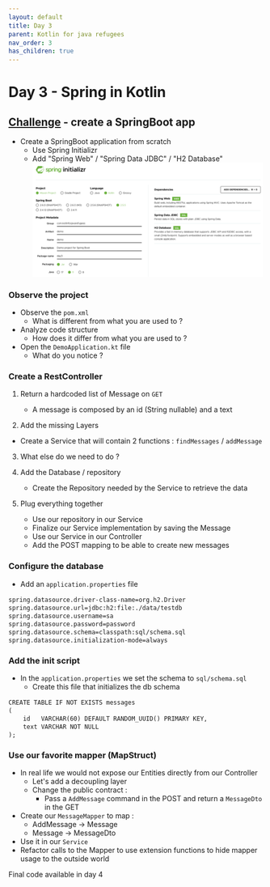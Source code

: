 ```yaml
---
layout: default
title: Day 3
parent: Kotlin for java refugees
nav_order: 3
has_children: true
---
```


# Day 3 - Spring in Kotlin
## [Challenge](https://youtu.be/gf-kjD2ZmZk) - create a SpringBoot app
* Create a SpringBoot application from scratch
  * Use Spring Initializr
  * Add "Spring Web" / "Spring Data JDBC" / "H2 Database"
  ![Spring initalizr](img/spring-init.png)
  
### Observe the project
* Observe the `pom.xml`
  * What is different from what you are used to ?
* Analyze code structure
  * How does it differ from what you are used to ?
* Open the `DemoApplication.kt` file
  * What do you notice ?

### Create a RestController
1) Return a hardcoded list of Message on `GET`
   * A message is composed by an id (String nullable) and a text

2) Add the missing Layers
  * Create a Service that will contain 2 functions : `findMessages` / `addMessage`

3) What else do we need to do ?

4) Add the Database / repository
   * Create the Repository needed by the Service to retrieve the data

5) Plug everything together
   * Use our repository in our Service
   * Finalize our Service implementation by saving the Message
   * Use our Service in our Controller
   * Add the POST mapping to be able to create new messages
   
### Configure the database
* Add an `application.properties` file
```properties
spring.datasource.driver-class-name=org.h2.Driver
spring.datasource.url=jdbc:h2:file:./data/testdb
spring.datasource.username=sa
spring.datasource.password=password
spring.datasource.schema=classpath:sql/schema.sql
spring.datasource.initialization-mode=always
```

### Add the init script
* In the `application.properties` we set the schema to `sql/schema.sql`
  * Create this file that initializes the db schema
```roomsql
CREATE TABLE IF NOT EXISTS messages
(
    id   VARCHAR(60) DEFAULT RANDOM_UUID() PRIMARY KEY,
    text VARCHAR NOT NULL
);
```

### Use our favorite mapper (MapStruct)
* In real life we would not expose our Entities directly from our Controller
  * Let's add a decoupling layer
  * Change the public contract :
    * Pass a `AddMessage` command in the POST and return a `MessageDto` in the GET
* Create our `MessageMapper` to map : 
  * AddMessage -> Message
  * Message -> MessageDto
* Use it in our `Service`
* Refactor calls to the Mapper to use extension functions to hide mapper usage to the outside world

Final code available in day 4
